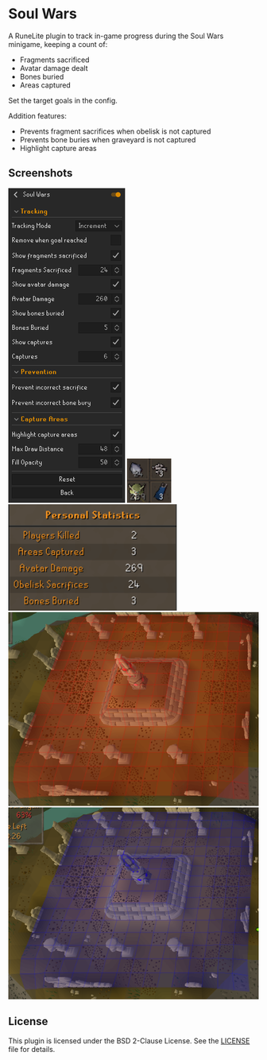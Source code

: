 # Soul Wars

A RuneLite plugin to track in-game progress during the Soul Wars minigame, keeping a count of:
- Fragments sacrificed
- Avatar damage dealt
- Bones buried
- Areas captured

Set the target goals in the config.

Addition features:
- Prevents fragment sacrifices when obelisk is not captured
- Prevents bone buries when graveyard is not captured
- Highlight capture areas

## Screenshots

![Default Config](images/default_config.png) ![Infoboxes](images/infoboxes.png) ![Results](images/results.png)![Red Obelisk](images/red_obelisk_area.png)![Blue Obelisk](images/blue_obelisk_area.png)

## License
This plugin is licensed under the BSD 2-Clause License. See the [LICENSE](LICENSE) file for details.
